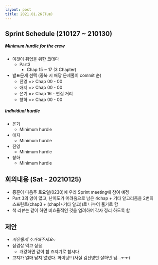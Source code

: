 ```yaml
---
layout: post
title: 2021.01.26(Tue)
---
```

## Sprint Schedule (210127 ~ 210130)

##### *Minimum hurdle for the crew*

- 이것이 취업을 위한 코테다
  - Part3
    - Chap 15 ~ 17 (3 Chapter)
- 발표문제 선택 (중복 시 해당 문제풀이 commit 순)
  - 진영 => Chap 00 - 00
  - 애지 => Chap 00 - 00
  - 은기 => Chap 16 - 편집 거리 
  - 창하 => Chap 00 - 00

##### *Individual hurdle*

- 은기
  - Minimum hurdle
- 애지 
  - Minimum hurdle
- 진영
  - Minimum hurdle
- 창하
  - Minimum hurdle

## 회의내용 (Sat - 20210125)

- 종훈이 다음주 토요일(0230)에 우리 Sprint meeting에 참여 예정
- Part 3의 양이 많고, 난이도가 어려움으로 남은 4chap + 기타 알고리즘을 2번의 스프린트(chap3  + (chap1+기타 알고))로 나누어 풀기로 함
- 책 리뷰는 같이 하면 비효율적인 것을 염려하여 각자 정리 하도록 함

## 제안

- *자유롭게 추가해주세요~*
- 삼겹살 먹고 싶음
  - 개강하면 같이 함 죠지기로 합시다
- 고지가 얼마 남지 않았다. 화이팅!! (사실 김진영만 잘하면 됨...ㅜㅜ)

